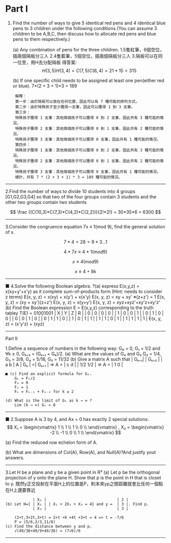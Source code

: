 # Part I

1. Find the number of ways to give 5 identical red pens and 4 identical blue pens to 3 children under the following conditions.(You can assume 3 children to be A,B,C, then discuss how to allocate red pens and blue pens to them respectively.)

    (a) Any combination of pens for the three children.
        1.5隻紅筆，6個空位，插兩個隔板分三人
        2.4隻藍筆，5個空位，插兩個隔板分三人
        3.隔板可以在同一位至，用H去分配隔板
        得答案:
    $$ H(3,5)H(3,4) = C(7,5)C(6,4) = 21*15 = 315 $$

    (b) If one specific child needs to be assigned at least one pen(either red or blue).
        7*(2 + 3 + 1)*3 = 189

        解釋：
        第一步：由於隔板可以放在任何位置，因此可以有 7 種可能的排列方式。
        第二步：由於特殊孩子至少獲得一支筆，因此可以獲得 1 到 3 支筆。
        第三步：
        特殊孩子獲得 1 支筆：其他兩個孩子可以獲得 0 到 2 支筆，因此共有 3 種可能的情況。
        特殊孩子獲得 2 支筆：其他兩個孩子可以獲得 0 到 1 支筆，因此共有 2 種可能的情況。
        特殊孩子獲得 3 支筆：其他兩個孩子可以獲得 0 支筆，因此共有 1 種可能的情況。
        第四步：
        特殊孩子獲得 1 支筆：其他兩個孩子可以獲得 0 到 2 支筆，因此共有 3 種可能的情況。
        特殊孩子獲得 2 支筆：其他兩個孩子可以獲得 0 到 1 支筆，因此共有 2 種可能的情況。
        特殊孩子獲得 3 支筆：其他兩個孩子可以獲得 0 支筆，因此共有 1 種可能的情況。
        總計，共有 7 * (2 + 3 + 1) * 3 = 189 種可能的情況。

---------------------------------------

2.Find the number of ways to divide 10 students into 4 groups [G1,G2,G3,G4] so that two of the four groups contain 3 students and the other two groups contain two students

$$ \frac {(C(10,3)*C(7,3)*C(4,2)*C(2,2))}{2!*2!} = 30*35*6 = 6300 $$

---------------------------------------

3.Consider the congruence equation 7x ≡ 1(mod 9), find the general solution of x.

$$ 7*4 = 28 = 9 * 3 ... 1 $$

$$ 4*7x ≡ 4*1 (mod 9) $$

$$ x ≡ 4 (mod 9) $$

$$ x ≡ 4 + 9k $$

---------------------------------------

■ 4.Solve the following Boolean algebra.
    ?(a) express E(x,y,z) = x(xy+y'+x'y) as it complete sum-of-products form (Hint: needs to consider z terms)
        E(x, y, z) = x(xy) + x(y') + x(x'y)
        E(x, y, z) = xy + xy'
        ※(z+z') = 1
        E(x, y, z) = (xy + xy')(z+z')
        E(x, y, z) = x(y+y')
        E(x, y, z) = xyz+xyz'+xy'z+xy'z'
    (b) Find the Boolean expression E = E(x,y,z) corresponding to the truth tabley T(E) = 01001001
        | X | Y | Z | R |
        | 0 | 0 | 0 | 0 |
        | 1 | 0 | 0 | 1 |
        | 0 | 1 | 0 | 0 |
        | 0 | 0 | 1 | 0 |
        | 0 | 1 | 1 | 0 |
        | 1 | 0 | 1 | 1 |
        | 1 | 1 | 0 | 1 |
        | 1 | 1 | 1 | 1 |
        E(x, y, z) = (x'y'z) + (xyz)

---------------------------------------

Part II

1.Define a sequence of numbers in the following way: G₀ = 0, G₁ = 1/2 and ∀k ≥ 0, Gₖ₊₂ = (Gₖ₊₁ + Gₖ)/2.
    (a) What are the values of G₄ and G₅
        G₂ = 1/4, G₃ = 3/8, G₄ = 5/16, G₅ = 11/32
    (b) Give a matrix A such that
          | Gₖ₊₁|  | Gₖ₊₂ |         | a  b |
        A | Gₖ  | =| Gₖ₊₁ |  => A = | c  d |
               | 1/2  1/2 |
        => A = |  1    0  |

    ■ (c) Find an explicit formula for Gₖ.
        Gₖ = Fₖ/2
        F₀ = 0
        F₁ = 1
        Fₖ = Fₖ₋₁ + Fₖ₋₂ for k ≥ 2

    (d) What is the limit of Gₖ as k → ∞ ?
        Lim (k → ∞) Gₖ = 0

---------------------------------------

■ 2.Suppose A is 3 by 4, and Ax = 0 has exactly 2 special solutions:
$$
X₁ =
\begin{vmatrix}
    1 \\
    1 \\
    1 \\
    0 \\
\end{vmatrix}
,
X₂ =
\begin{vmatrix}
    -2 \\
    -1 \\
    0 \\
    1 \\
\end{vmatrix}
$$

(a) Find the reduced row echelon form of A.

(b) What are dimensions of Col(A), Row(A), and Null(A)?And justify yout answers.

---------------------------------------

3.Let H be a plane and y be a given point in R³
    (a) Let p be the orthogonal projection of y onto the plane H. Show that p is the point in H that is closet to y.
        既然y正交投射在平面H上的位置是P，則本來yp之間距離就會比任何一個點在H上還要靠近

                | X₁ |                               | 2 |
    (b) Let H={ | X₂ | | X₁ + 2X₂ + X₃ = 4} and y =  | 3 |. Find p.
                | X₃ |                               | 3 |

        (2+t,3+2t,3+t) = 2+t +6 +4t +3+t = 4 => t = -7/6
        P = (5/6,2/3,11/6)
    (c) Find the distance between y and p.
        √(49/36+49/9+49/36) = (7√6)/6

---------------------------------------
